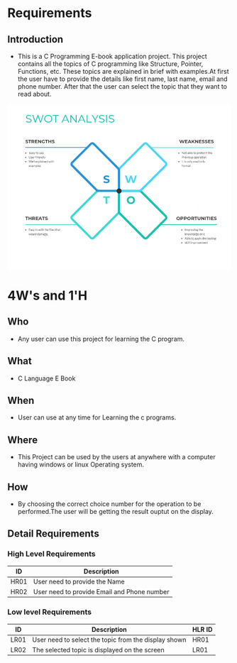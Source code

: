 # Requirements
## Introduction
* This is a C Programming E-book application project. This project contains all the topics of C programming like Structure, Pointer, Functions, etc. These topics are explained in brief with examples.At first the user have to provide the details like first name, last name, email and phone number. After that the user can select the topic that they want to read about. 



![SWOT Analysis](https://github.com/Arsha28/STEPin-CLanguageEbook/blob/main/1_Requirements/swot.png)

# 4W&#39;s and 1&#39;H
## Who
*   Any user can use this project for learning the C program.
## What
*   C Language E Book
## When
*   User can use at any time for Learning the c programs. 
## Where
*   This Project can be used by the users at anywhere with a computer having windows or linux Operating system.
## How
*   By choosing the correct choice number for the operation to be performed.The user will be getting the result ouptut on the display.

## Detail Requirements
### High Level Requirements 
| ID | Description |  
| ----- | ----- | 
| HR01 | User need to provide the Name | 
| HR02 | User need to provide Email and Phone number |
### Low level Requirements
| ID | Description | HLR ID |
| ------ | --------- | ------ | 
| LR01 | User need to select the topic from the display shown | HR01 |
| LR02 | The selected topic is displayed on the screen | LR01 | 
